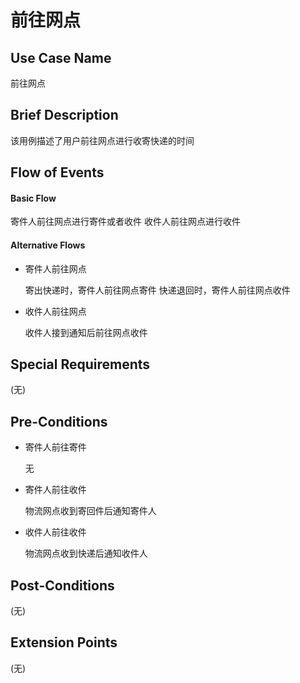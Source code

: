 前往网点
========

## Use Case Name

前往网点

## Brief Description

该用例描述了用户前往网点进行收寄快递的时间

## Flow of Events

#### Basic Flow

寄件人前往网点进行寄件或者收件
收件人前往网点进行收件


#### Alternative Flows

- 寄件人前往网点

	寄出快递时，寄件人前往网点寄件
	快递退回时，寄件人前往网点收件

- 收件人前往网点

	收件人接到通知后前往网点收件

## Special Requirements

(无)

## Pre-Conditions

- 寄件人前往寄件

	无

- 寄件人前往收件

	物流网点收到寄回件后通知寄件人

- 收件人前往收件

	物流网点收到快递后通知收件人

## Post-Conditions

(无)

## Extension Points

(无)

